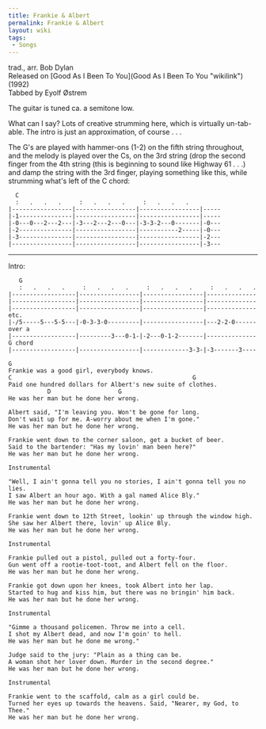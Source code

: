 ```yaml
---
title: Frankie & Albert
permalink: Frankie & Albert
layout: wiki
tags:
 - Songs
---
```


trad., arr. Bob Dylan  
Released on [Good As I Been To You](Good As I Been To You "wikilink")
(1992)  
Tabbed by Eyolf Østrem

The guitar is tuned ca. a semitone low.

What can I say? Lots of creative strumming here, which is virtually
un-tab-able. The intro is just an approximation, of course . . .

The G's are played with hammer-ons (1-2) on the fifth string throughout,
and the melody is played over the Cs, on the 3rd string (drop the second
finger from the 4th string (this is beginning to sound like Highway 61 .
. .) and damp the string with the 3rd finger, playing something like
this, while strumming what's left of the C chord:

      C
      :   .   .   .     :   .   .   .     :   .   .   .
    |-----------------|-----------------|-----------------|-----
    |-1---------------|-----------------|-----------------|-----
    |-0---0---2---2---|-3---2---2---0---|-3-3-2---0-------|-0---
    |-2---------------|-----------------|-----------2-----|-0---
    |-3---------------|-----------------|-----------------|-2---
    |-----------------|-----------------|-----------------|-3---

* * * * *

Intro:

       G
       :   .   .   .     :   .   .   .     :   .   .   .     :   .   .   .
    |------------------|-----------------|-----------------|--------------
    |------------------|-----------------|-----------------|--------------
    |------------------|-----------------|-----------------|-------------- etc.
    |-/5-----5---5-5---|-0-3-3-0---------|-----------------|---2-2-0------ over a
    |------------------|---------3---0-1-|-2---0-1-2-------|-------------- G chord
    |------------------|-----------------|-------------3-3-|-3-------3----

    G
    Frankie was a good girl, everybody knows.
    C                                                   G
    Paid one hundred dollars for Albert's new suite of clothes.
               D                   G
    He was her man but he done her wrong.

    Albert said, "I'm leaving you. Won't be gone for long.
    Don't wait up for me. A-worry about me when I'm gone."
    He was her man but he done her wrong.

    Frankie went down to the corner saloon, get a bucket of beer.
    Said to the bartender: "Has my lovin' man been here?"
    He was her man but he done her wrong.

    Instrumental

    "Well, I ain't gonna tell you no stories, I ain't gonna tell you no lies.
    I saw Albert an hour ago. With a gal named Alice Bly."
    He was her man but he done her wrong.

    Frankie went down to 12th Street, lookin' up through the window high.
    She saw her Albert there, lovin' up Alice Bly.
    He was her man but he done her wrong.

    Instrumental

    Frankie pulled out a pistol, pulled out a forty-four.
    Gun went off a rootie-toot-toot, and Albert fell on the floor.
    He was her man but he done her wrong.

    Frankie got down upon her knees, took Albert into her lap.
    Started to hug and kiss him, but there was no bringin' him back.
    He was her man but he done her wrong.

    Instrumental

    "Gimme a thousand policemen. Throw me into a cell.
    I shot my Albert dead, and now I'm goin' to hell.
    He was her man but he done me wrong."

    Judge said to the jury: "Plain as a thing can be.
    A woman shot her lover down. Murder in the second degree."
    He was her man but he done her wrong.

    Instrumental

    Frankie went to the scaffold, calm as a girl could be.
    Turned her eyes up towards the heavens. Said, "Nearer, my God, to Thee."
    He was her man but he done her wrong.
